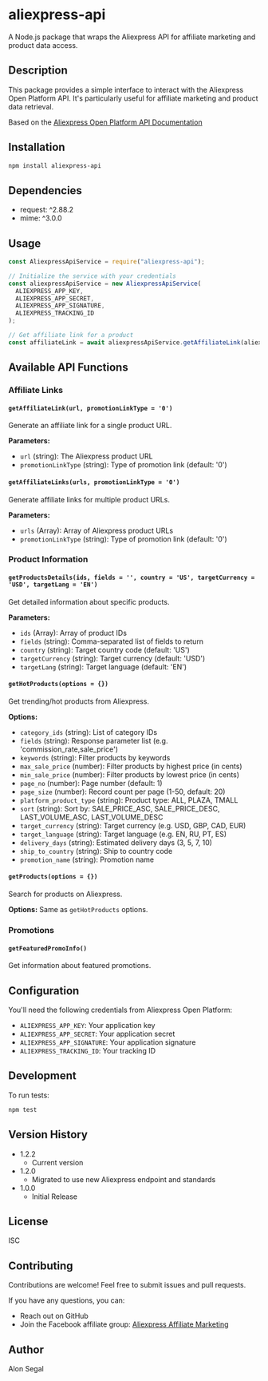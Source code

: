 # aliexpress-api

A Node.js package that wraps the Aliexpress API for affiliate marketing and product data access.

## Description

This package provides a simple interface to interact with the Aliexpress Open Platform API. It's particularly useful for affiliate marketing and product data retrieval.

Based on the [Aliexpress Open Platform API Documentation](https://openservice.aliexpress.com/doc/doc.htm?spm=a2o9m.11193535.0.0.13e959b2203wJQ&nodeId=27493&docId=118729#/?docId=1366)

## Installation

```bash
npm install aliexpress-api
```

## Dependencies

- request: ^2.88.2
- mime: ^3.0.0

## Usage

```javascript
const AliexpressApiService = require("aliexpress-api");

// Initialize the service with your credentials
const aliexpressApiService = new AliexpressApiService(
  ALIEXPRESS_APP_KEY,
  ALIEXPRESS_APP_SECRET,
  ALIEXPRESS_APP_SIGNATURE,
  ALIEXPRESS_TRACKING_ID
);

// Get affiliate link for a product
const affiliateLink = await aliexpressApiService.getAffiliateLink(aliexpressUrl);
```

## Available API Functions

### Affiliate Links

#### `getAffiliateLink(url, promotionLinkType = '0')`
Generate an affiliate link for a single product URL.

**Parameters:**
- `url` (string): The Aliexpress product URL
- `promotionLinkType` (string): Type of promotion link (default: '0')

#### `getAffiliateLinks(urls, promotionLinkType = '0')`
Generate affiliate links for multiple product URLs.

**Parameters:**
- `urls` (Array): Array of Aliexpress product URLs
- `promotionLinkType` (string): Type of promotion link (default: '0')

### Product Information

#### `getProductsDetails(ids, fields = '', country = 'US', targetCurrency = 'USD', targetLang = 'EN')`
Get detailed information about specific products.

**Parameters:**
- `ids` (Array): Array of product IDs
- `fields` (string): Comma-separated list of fields to return
- `country` (string): Target country code (default: 'US')
- `targetCurrency` (string): Target currency (default: 'USD')
- `targetLang` (string): Target language (default: 'EN')

#### `getHotProducts(options = {})`
Get trending/hot products from Aliexpress.

**Options:**
- `category_ids` (string): List of category IDs
- `fields` (string): Response parameter list (e.g. 'commission_rate,sale_price')
- `keywords` (string): Filter products by keywords
- `max_sale_price` (number): Filter products by highest price (in cents)
- `min_sale_price` (number): Filter products by lowest price (in cents)
- `page_no` (number): Page number (default: 1)
- `page_size` (number): Record count per page (1-50, default: 20)
- `platform_product_type` (string): Product type: ALL, PLAZA, TMALL
- `sort` (string): Sort by: SALE_PRICE_ASC, SALE_PRICE_DESC, LAST_VOLUME_ASC, LAST_VOLUME_DESC
- `target_currency` (string): Target currency (e.g. USD, GBP, CAD, EUR)
- `target_language` (string): Target language (e.g. EN, RU, PT, ES)
- `delivery_days` (string): Estimated delivery days (3, 5, 7, 10)
- `ship_to_country` (string): Ship to country code
- `promotion_name` (string): Promotion name

#### `getProducts(options = {})`
Search for products on Aliexpress.

**Options:**
Same as `getHotProducts` options.

### Promotions

#### `getFeaturedPromoInfo()`
Get information about featured promotions.

## Configuration

You'll need the following credentials from Aliexpress Open Platform:

- `ALIEXPRESS_APP_KEY`: Your application key
- `ALIEXPRESS_APP_SECRET`: Your application secret
- `ALIEXPRESS_APP_SIGNATURE`: Your application signature
- `ALIEXPRESS_TRACKING_ID`: Your tracking ID

## Development

To run tests:

```bash
npm test
```

## Version History

* 1.2.2
    * Current version
* 1.2.0
    * Migrated to use new Aliexpress endpoint and standards
* 1.0.0
    * Initial Release

## License

ISC

## Contributing

Contributions are welcome! Feel free to submit issues and pull requests.

If you have any questions, you can:
- Reach out on GitHub
- Join the Facebook affiliate group: [Aliexpress Affiliate Marketing](https://www.facebook.com/groups/330128385291320)

## Author

Alon Segal
